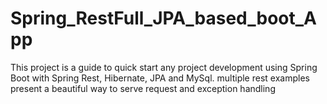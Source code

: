 # Spring_RestFull_JPA_based_boot_App
This project is a guide to quick start any project development using Spring Boot with Spring Rest, Hibernate, JPA and MySql. multiple rest examples present a beautiful way to serve request and exception handling
